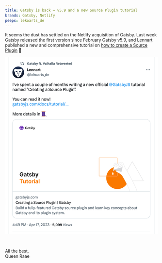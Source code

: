 ```yaml
---
title: Gatsby is back — v5.9 and a new Source Plugin tutorial
brands: Gatsby, Netlify
peeps: lekoarts_de
---
```


It seems the dust has settled on the Netlify acquisition of Gatsby. Last week Gatsby released the first version since February Gatsby v5.9, and [Lennart](https://twitter.com/lekoarts_de/status/1647975637427036160) published a new and comprehensive tutorial on [how to create a Source Plugin](https://www.gatsbyjs.com/docs/tutorial/creating-a-source-plugin/) 📝

[![I've spent a couple of months writing a new official @GatsbyJS tutorial named "Creating a Source Plugin".](./lekoarts_de-tweet.png)](https://twitter.com/lekoarts_de/status/1647975637427036160)

&nbsp;

All the best,\
Queen Raae
